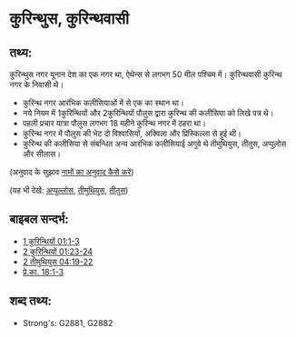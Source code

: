# कुरिन्थुस, कुरिन्थवासी #

## तथ्य: ##

कुरिन्थुस नगर यूनान देश का एक नगर था, ऐथेन्स से लगभग 50 मील पश्चिम में। कुरिन्थवासी कुरिन्थ नगर के निवासी थे।

* कुरिन्थ नगर आरंभिक कलीसियाओं में से एक का स्थान था।
* नये नियम में 1कुरिन्थियों और 2कुरिन्थियों पौलुस द्वारा कुरिन्थ की कलीसिया को लिखे पत्र थे।
* पहली प्रचार यात्रा पौलुस लगभग 18 महीने कुरिन्थ नगर में ठहरा था।
* कुरिन्थ नगर में पौलुस की भेट दो विश्वासियों, अक्विला और प्रिस्किल्ला से हुई थी।
* कुरिन्थ की कलीसिया से संबन्धित अन्य आरंभिक कलीसियाई अगुवे थे तीमुथियुस, तीतुस, अप्पुलोस और सीलास।

(अनुवाद के सुझाव [नामों का अनुवाद कैसे करें](rc://en/ta/man/translate/translate-names))

(यह भी देखें: [अप्पुल्लोस](../names/apollos.md), [तीमुथियुस](../names/timothy.md), [तीतुस](../names/titus.md))

## बाइबल सन्दर्भ: ##

* [1 कुरिन्थियों 01:1-3](rc://en/tn/help/1co/01/01)
* [2 कुरिन्थियों 01:23-24](rc://en/tn/help/2co/01/23)
* [2 तीमुथियुस 04:19-22](rc://en/tn/help/2ti/04/19)
* [प्रे.का. 18:1-3](rc://en/tn/help/act/18/01)

## शब्द तथ्य: ##

* Strong's: G2881, G2882
